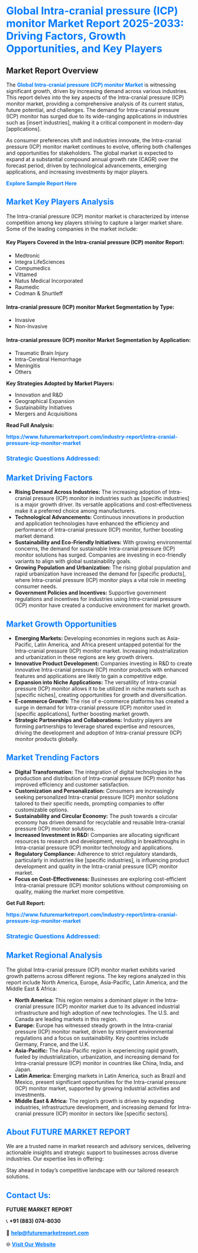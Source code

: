 <h1 style="color: #007BFF;">Global Intra-cranial pressure (ICP) monitor Market Report 2025-2033: Driving Factors, Growth Opportunities, and Key Players</h1>

<section id="overview">
<h2>Market Report Overview</h2>
<p>The <a href="https://www.futuremarketreport.com/industry-report/intra-cranial-pressure-icp-monitor-market" style="color: #007BFF; text-decoration: none;"><strong>Global Intra-cranial pressure (ICP) monitor Market</strong></a> is witnessing significant growth, driven by increasing demand across various industries. This report delves into the key aspects of the Intra-cranial pressure (ICP) monitor market, providing a comprehensive analysis of its current status, future potential, and challenges. The demand for Intra-cranial pressure (ICP) monitor has surged due to its wide-ranging applications in industries such as [insert industries], making it a critical component in modern-day [applications].</p>
<p>As consumer preferences shift and industries innovate, the Intra-cranial pressure (ICP) monitor market continues to evolve, offering both challenges and opportunities for stakeholders. The global market is expected to expand at a substantial compound annual growth rate (CAGR) over the forecast period, driven by technological advancements, emerging applications, and increasing investments by major players.</p>
</section>

<section id="overview">
<p><a href="https://www.futuremarketreport.com/request-sample/reportId=77092" style="color: #007BFF; text-decoration: none;"><strong>Explore Sample Report Here</strong></a></p>
</section>

<section id="key-players">
<h2 style="color: #007BFF;">Market Key Players Analysis</h2>
<p>The Intra-cranial pressure (ICP) monitor market is characterized by intense competition among key players striving to capture a larger market share. Some of the leading companies in the market include:</p>
<h4>Key Players Covered in the Intra-cranial pressure (ICP) monitor Report:</h4>
<ul><li>Medtronic</li><li>Integra LifeSciences</li><li>Compumedics</li><li>Vittamed</li><li>Natus Medical Incorporated</li><li>Raumedic</li><li>Codman &amp; Shurtleff</li></ul>
<h4>Intra-cranial pressure (ICP) monitor Market Segmentation by Type:</h4>
<ul><li>Invasive</li><li>Non-Invasive</li></ul>

<h4>Intra-cranial pressure (ICP) monitor Market Segmentation by Application:</h4>
<ul><li>Traumatic Brain Injury</li><li>Intra-Cerebral Hemorrhage</li><li>Meningitis</li><li>Others</li></ul>
<p><strong>Key Strategies Adopted by Market Players:</strong></p>
<ul>
<li>Innovation and R&D</li>
<li>Geographical Expansion</li>
<li>Sustainability Initiatives</li>
<li>Mergers and Acquisitions</li>
</ul>
</section>

<section>
<p><strong>Read Full Analysis: </strong></p><a href="https://www.futuremarketreport.com/industry-report/intra-cranial-pressure-icp-monitor-market" style="color: #007BFF; text-decoration: none;"><strong>https://www.futuremarketreport.com/industry-report/intra-cranial-pressure-icp-monitor-market</strong></a>
<h3 style="color: #007BFF;">Strategic Questions Addressed:</h3>
</section>

<section id="driving-factors">
<h2 style="color: #007BFF;">Market Driving Factors</h2>
<ul>
<li><strong>Rising Demand Across Industries:</strong> The increasing adoption of Intra-cranial pressure (ICP) monitor in industries such as [specific industries] is a major growth driver. Its versatile applications and cost-effectiveness make it a preferred choice among manufacturers.</li>
<li><strong>Technological Advancements:</strong> Continuous innovations in production and application technologies have enhanced the efficiency and performance of Intra-cranial pressure (ICP) monitor, further boosting market demand.</li>
<li><strong>Sustainability and Eco-Friendly Initiatives:</strong> With growing environmental concerns, the demand for sustainable Intra-cranial pressure (ICP) monitor solutions has surged. Companies are investing in eco-friendly variants to align with global sustainability goals.</li>
<li><strong>Growing Population and Urbanization:</strong> The rising global population and rapid urbanization have increased the demand for [specific products], where Intra-cranial pressure (ICP) monitor plays a vital role in meeting consumer needs.</li>
<li><strong>Government Policies and Incentives:</strong> Supportive government regulations and incentives for industries using Intra-cranial pressure (ICP) monitor have created a conducive environment for market growth.</li>
</ul>
</section>

<section id="growth-opportunities">
<h2 style="color: #007BFF;">Market Growth Opportunities</h2>
<ul>
<li><strong>Emerging Markets:</strong> Developing economies in regions such as Asia-Pacific, Latin America, and Africa present untapped potential for the Intra-cranial pressure (ICP) monitor market. Increasing industrialization and urbanization in these regions are key growth drivers.</li>
<li><strong>Innovative Product Development:</strong> Companies investing in R&D to create innovative Intra-cranial pressure (ICP) monitor products with enhanced features and applications are likely to gain a competitive edge.</li>
<li><strong>Expansion into Niche Applications:</strong> The versatility of Intra-cranial pressure (ICP) monitor allows it to be utilized in niche markets such as [specific niches], creating opportunities for growth and diversification.</li>
<li><strong>E-commerce Growth:</strong> The rise of e-commerce platforms has created a surge in demand for Intra-cranial pressure (ICP) monitor used in [specific applications], further boosting market growth.</li>
<li><strong>Strategic Partnerships and Collaborations:</strong> Industry players are forming partnerships to leverage shared expertise and resources, driving the development and adoption of Intra-cranial pressure (ICP) monitor products globally.</li>
</ul>
</section>

<section id="trending-factors">
<h2 style="color: #007BFF;">Market Trending Factors</h2>
<ul>
<li><strong>Digital Transformation:</strong> The integration of digital technologies in the production and distribution of Intra-cranial pressure (ICP) monitor has improved efficiency and customer satisfaction.</li>
<li><strong>Customization and Personalization:</strong> Consumers are increasingly seeking personalized Intra-cranial pressure (ICP) monitor solutions tailored to their specific needs, prompting companies to offer customizable options.</li>
<li><strong>Sustainability and Circular Economy:</strong> The push towards a circular economy has driven demand for recyclable and reusable Intra-cranial pressure (ICP) monitor solutions.</li>
<li><strong>Increased Investment in R&D:</strong> Companies are allocating significant resources to research and development, resulting in breakthroughs in Intra-cranial pressure (ICP) monitor technology and applications.</li>
<li><strong>Regulatory Compliance:</strong> Adherence to strict regulatory standards, particularly in industries like [specific industries], is influencing product development and quality in the Intra-cranial pressure (ICP) monitor market.</li>
<li><strong>Focus on Cost-Effectiveness:</strong> Businesses are exploring cost-efficient Intra-cranial pressure (ICP) monitor solutions without compromising on quality, making the market more competitive.</li>
</ul>
</section>

<section>
<p><strong>Get Full Report: </strong></p><a href="https://www.futuremarketreport.com/industry-report/intra-cranial-pressure-icp-monitor-market" style="color: #007BFF; text-decoration: none;"><strong>https://www.futuremarketreport.com/industry-report/intra-cranial-pressure-icp-monitor-market</strong></a>
<h3 style="color: #007BFF;">Strategic Questions Addressed:</h3>
</section>


<section id="regional-analysis">
<h2 style="color: #007BFF;">Market Regional Analysis</h2>
<p>The global Intra-cranial pressure (ICP) monitor market exhibits varied growth patterns across different regions. The key regions analyzed in this report include North America, Europe, Asia-Pacific, Latin America, and the Middle East & Africa:</p>
<ul>
<li><strong>North America:</strong> This region remains a dominant player in the Intra-cranial pressure (ICP) monitor market due to its advanced industrial infrastructure and high adoption of new technologies. The U.S. and Canada are leading markets in this region.</li>
<li><strong>Europe:</strong> Europe has witnessed steady growth in the Intra-cranial pressure (ICP) monitor market, driven by stringent environmental regulations and a focus on sustainability. Key countries include Germany, France, and the U.K.</li>
<li><strong>Asia-Pacific:</strong> The Asia-Pacific region is experiencing rapid growth, fueled by industrialization, urbanization, and increasing demand for Intra-cranial pressure (ICP) monitor in countries like China, India, and Japan.</li>
<li><strong>Latin America:</strong> Emerging markets in Latin America, such as Brazil and Mexico, present significant opportunities for the Intra-cranial pressure (ICP) monitor market, supported by growing industrial activities and investments.</li>
<li><strong>Middle East & Africa:</strong> The region’s growth is driven by expanding industries, infrastructure development, and increasing demand for Intra-cranial pressure (ICP) monitor in sectors like [specific sectors].</li>
</ul>
</section>

<footer>
<h2 style="color: #007BFF;">About FUTURE MARKET REPORT</h2>
<p>We are a trusted name in market research and advisory services, delivering actionable insights and strategic support to businesses across diverse industries. Our expertise lies in offering:</p>

<p>Stay ahead in today’s competitive landscape with our tailored research solutions.</p>

<h2 style="color: #007BFF;">Contact Us:</h2>
<p><strong>FUTURE MARKET REPORT</strong></p>
<p>📞 <strong>+91 (883) 074-8030</strong></p>
<p>📧 <strong><a href="mailto:help@futuremarketreport.com" style="color: #007BFF;">help@futuremarketreport.com</a></strong></p>
<p>🌐 <strong><a href="https://www.futuremarketreport.com/" style="color: #007BFF;">Visit Our Website</a></strong></p>
</footer>